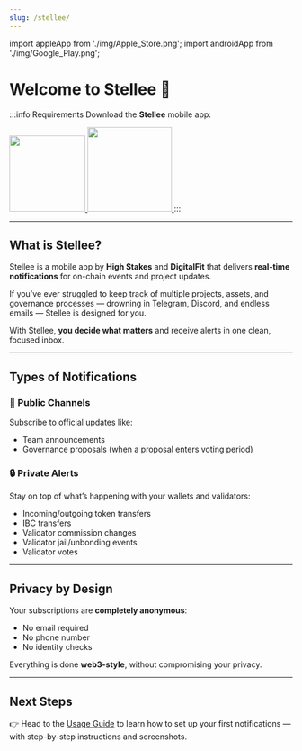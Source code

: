 ```yaml
---
slug: /stellee/
---
```

import appleApp from './img/Apple_Store.png';
import androidApp from './img/Google_Play.png';

# Welcome to Stellee 🚀

:::info Requirements
Download the **Stellee** mobile app:

<a href="https://apps.apple.com/fr/app/myapp/id6474763944" target="_blank" rel="noopener noreferrer">
  <img src={appleApp} width="135" />
</a>
<a href="https://play.google.com/store/apps/details?id=com.digitalfit.stellee" target="_blank" rel="noopener noreferrer">
  <img src={androidApp} width="150" />
</a>
:::

---

## What is Stellee?

Stellee is a mobile app by **High Stakes** and **DigitalFit** that delivers **real-time notifications** for on-chain events and project updates.

If you’ve ever struggled to keep track of multiple projects, assets, and governance processes — drowning in Telegram, Discord, and endless emails — Stellee is designed for you.

With Stellee, **you decide what matters** and receive alerts in one clean, focused inbox.

---

## Types of Notifications

### 🔔 Public Channels  
Subscribe to official updates like:  
- Team announcements  
- Governance proposals (when a proposal enters voting period)  

### 🔒 Private Alerts  
Stay on top of what’s happening with your wallets and validators:  
- Incoming/outgoing token transfers  
- IBC transfers  
- Validator commission changes  
- Validator jail/unbonding events
- Validator votes  

---

## Privacy by Design

Your subscriptions are **completely anonymous**:  
- No email required  
- No phone number  
- No identity checks  

Everything is done **web3-style**, without compromising your privacy.

---

## Next Steps

👉 Head to the [Usage Guide](./usage.md) to learn how to set up your first notifications — with step-by-step instructions and screenshots.  
